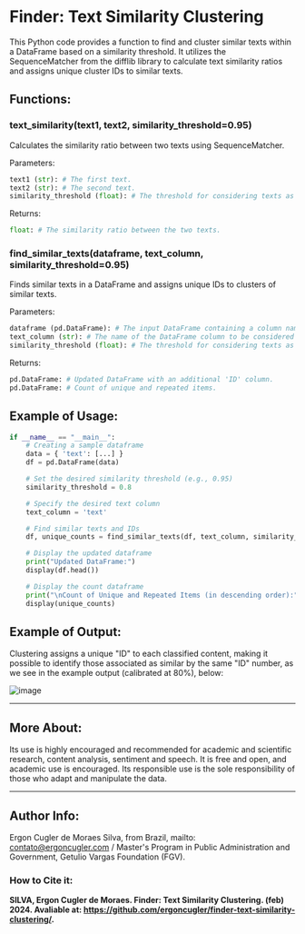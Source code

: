 # Finder: Text Similarity Clustering

This Python code provides a function to find and cluster similar texts within a DataFrame based on a similarity threshold. It utilizes the SequenceMatcher from the difflib library to calculate text similarity ratios and assigns unique cluster IDs to similar texts.

## Functions:
### **text_similarity(text1, text2, similarity_threshold=0.95)**

Calculates the similarity ratio between two texts using SequenceMatcher.

Parameters:
```python
text1 (str): # The first text.
text2 (str): # The second text.
similarity_threshold (float): # The threshold for considering texts as similar. Default is 0.95.
```

Returns:
```python
float: # The similarity ratio between the two texts.
```

### **find_similar_texts(dataframe, text_column, similarity_threshold=0.95)** 

Finds similar texts in a DataFrame and assigns unique IDs to clusters of similar texts.

Parameters:
```python
dataframe (pd.DataFrame): # The input DataFrame containing a column named 'text_column'.
text_column (str): # The name of the DataFrame column to be considered for similarity calculation.
similarity_threshold (float): # The threshold for considering texts as similar. Default is 0.95.
```

Returns:
```python
pd.DataFrame: # Updated DataFrame with an additional 'ID' column.
pd.DataFrame: # Count of unique and repeated items.
```

## Example of Usage:

```python
if __name__ == "__main__":
    # Creating a sample dataframe
    data = { 'text': [...] }
    df = pd.DataFrame(data)

    # Set the desired similarity threshold (e.g., 0.95)
    similarity_threshold = 0.8

    # Specify the desired text column
    text_column = 'text'

    # Find similar texts and IDs
    df, unique_counts = find_similar_texts(df, text_column, similarity_threshold)

    # Display the updated dataframe
    print("Updated DataFrame:")
    display(df.head())

    # Display the count dataframe
    print("\nCount of Unique and Repeated Items (in descending order):")
    display(unique_counts)
```

## Example of Output:

Clustering assigns a unique "ID" to each classified content, making it possible to identify those associated as similar by the same "ID" number, as we see in the example output (calibrated at 80%), below:

![image](https://github.com/ergoncugler/find-similar-texts/assets/81989837/2b90b44e-ada4-4c98-91ed-93979314d6e4)

___

## More About:

Its use is highly encouraged and recommended for academic and scientific research, content analysis, sentiment and speech. It is free and open, and academic use is encouraged. Its responsible use is the sole responsibility of those who adapt and manipulate the data.

___

## Author Info:

Ergon Cugler de Moraes Silva, from Brazil, mailto: <a href="contato@ergoncugler.com">contato@ergoncugler.com</a> / Master's Program in Public Administration and Government, Getulio Vargas Foundation (FGV).

### How to Cite it:

**SILVA, Ergon Cugler de Moraes. Finder: Text Similarity Clustering. (feb) 2024. Avaliable at: <a>https://github.com/ergoncugler/finder-text-similarity-clustering/<a>.**
